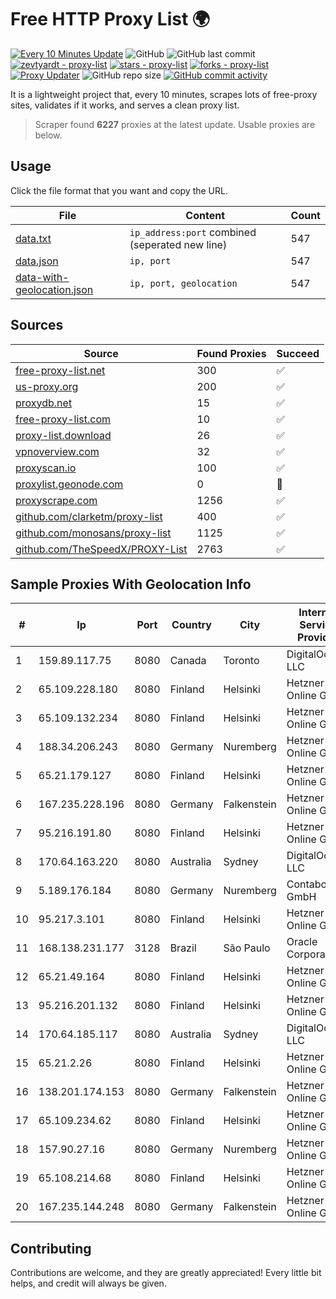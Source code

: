 
# Free HTTP Proxy List 🌍

[![Every 10 Minutes Update](https://github.com/mertguvencli/http-proxy-list/actions/workflows/main.yml/badge.svg?branch=main)](https://github.com/mertguvencli/http-proxy-list/actions/workflows/main.yml)
![GitHub](https://img.shields.io/github/license/mertguvencli/http-proxy-list)
![GitHub last commit](https://img.shields.io/github/last-commit/mertguvencli/http-proxy-list)
[![zevtyardt - proxy-list](https://img.shields.io/static/v1?label=zevtyardt&message=proxy-list&color=blue&logo=github)](https://github.com/zevtyardt/proxy-list "Go to GitHub repo")
[![stars - proxy-list](https://img.shields.io/github/stars/zevtyardt/proxy-list?style=social)](https://github.com/zevtyardt/proxy-list)
[![forks - proxy-list](https://img.shields.io/github/forks/zevtyardt/proxy-list?style=social)](https://github.com/zevtyardt/proxy-list)
[![Proxy Updater](https://github.com/zevtyardt/proxy-list/workflows/Proxy%20Updater/badge.svg)](https://github.com/zevtyardt/proxy-list/actions?query=workflow:"Proxy+Updater")
![GitHub repo size](https://img.shields.io/github/repo-size/zevtyardt/proxy-list)
[![GitHub commit activity](https://img.shields.io/github/commit-activity/m/zevtyardt/proxy-list?logo=commits)](https://github.com/zevtyardt/proxy-list/commits/main)

It is a lightweight project that, every 10 minutes, scrapes lots of free-proxy sites, validates if it works, and serves a clean proxy list.

> Scraper found **6227** proxies at the latest update. Usable proxies are below.

## Usage

Click the file format that you want and copy the URL.

|File|Content|Count|
|----|-------|-----|
|[data.txt](https://raw.githubusercontent.com/mertguvencli/http-proxy-list/main/proxy-list/data.txt)|`ip_address:port` combined (seperated new line)|547|
|[data.json](https://raw.githubusercontent.com/mertguvencli/http-proxy-list/main/proxy-list/data.json)|`ip, port`|547|
|[data-with-geolocation.json](https://raw.githubusercontent.com/mertguvencli/http-proxy-list/main/proxy-list/data-with-geolocation.json)|`ip, port, geolocation`|547|

## Sources

|Source|Found Proxies|Succeed|
|------|-------------|-------|
|[free-proxy-list.net](https://free-proxy-list.net)|300|✅|
|[us-proxy.org](https://www.us-proxy.org)|200|✅|
|[proxydb.net](http://proxydb.net)|15|✅|
|[free-proxy-list.com](https://free-proxy-list.com/?page=&port=&type%5B%5D=http&type%5B%5D=https&up_time=0&search=Search)|10|✅|
|[proxy-list.download](https://www.proxy-list.download/HTTP)|26|✅|
|[vpnoverview.com](https://vpnoverview.com/privacy/anonymous-browsing/free-proxy-servers)|32|✅|
|[proxyscan.io](https://www.proxyscan.io)|100|✅|
|[proxylist.geonode.com](https://proxylist.geonode.com/api/proxy-list?limit=300&page=1&sort_by=lastChecked&sort_type=desc&protocols=http,https)|0|🚫|
|[proxyscrape.com](https://api.proxyscrape.com/v2/?request=displayproxies&protocol=http&timeout=10000&country=all&ssl=all&anonymity=all)|1256|✅|
|[github.com/clarketm/proxy-list](https://raw.githubusercontent.com/clarketm/proxy-list/master/proxy-list-raw.txt)|400|✅|
|[github.com/monosans/proxy-list](https://raw.githubusercontent.com/monosans/proxy-list/main/proxies/http.txt)|1125|✅|
|[github.com/TheSpeedX/PROXY-List](https://raw.githubusercontent.com/TheSpeedX/PROXY-List/master/http.txt)|2763|✅|


## Sample Proxies With Geolocation Info

|#|Ip|Port|Country|City|Internet Service Provider|
|-|--|----|-------|----|-------------------------|
|1|159.89.117.75|8080|Canada|Toronto|DigitalOcean, LLC|
|2|65.109.228.180|8080|Finland|Helsinki|Hetzner Online GmbH|
|3|65.109.132.234|8080|Finland|Helsinki|Hetzner Online GmbH|
|4|188.34.206.243|8080|Germany|Nuremberg|Hetzner Online GmbH|
|5|65.21.179.127|8080|Finland|Helsinki|Hetzner Online GmbH|
|6|167.235.228.196|8080|Germany|Falkenstein|Hetzner Online GmbH|
|7|95.216.191.80|8080|Finland|Helsinki|Hetzner Online GmbH|
|8|170.64.163.220|8080|Australia|Sydney|DigitalOcean, LLC|
|9|5.189.176.184|8080|Germany|Nuremberg|Contabo GmbH|
|10|95.217.3.101|8080|Finland|Helsinki|Hetzner Online GmbH|
|11|168.138.231.177|3128|Brazil|São Paulo|Oracle Corporation|
|12|65.21.49.164|8080|Finland|Helsinki|Hetzner Online GmbH|
|13|95.216.201.132|8080|Finland|Helsinki|Hetzner Online GmbH|
|14|170.64.185.117|8080|Australia|Sydney|DigitalOcean, LLC|
|15|65.21.2.26|8080|Finland|Helsinki|Hetzner Online GmbH|
|16|138.201.174.153|8080|Germany|Falkenstein|Hetzner Online GmbH|
|17|65.109.234.62|8080|Finland|Helsinki|Hetzner Online GmbH|
|18|157.90.27.16|8080|Germany|Nuremberg|Hetzner Online GmbH|
|19|65.108.214.68|8080|Finland|Helsinki|Hetzner Online GmbH|
|20|167.235.144.248|8080|Germany|Falkenstein|Hetzner Online GmbH|



## Contributing

Contributions are welcome, and they are greatly appreciated! Every
little bit helps, and credit will always be given.

